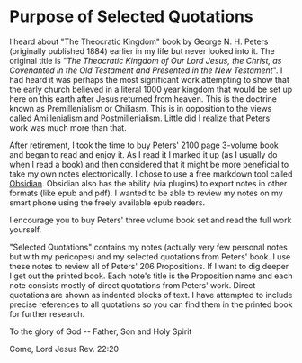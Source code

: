 # Purpose of Selected Quotations

I heard about "The Theocratic Kingdom" book by George N. H. Peters (originally published 1884) earlier in my life but never looked into it. The original title is "*The Theocratic Kingdom of Our Lord Jesus, the Christ, as Covenanted in the Old Testament and Presented in the New Testament*".  I had heard it was perhaps the most significant work attempting to show that the early church believed in a literal 1000 year kingdom that would be set up here on this earth after Jesus returned from heaven.  This is the doctrine known as Premillenialism or Chiliasm.  This is in opposition to the views called Amillenialism and Postmillenialism. Little did I realize that Peters' work was much more than that.

After retirement, I took the time to buy Peters' 2100 page 3-volume book and began to read and enjoy it.  As I read it I marked it up (as I usually do when I read a book) and then considered that it might be more beneficial to take my own notes electronically.  I chose to use a free markdown tool called [Obsidian](https://obsidian.md/).  Obsidian also has the ability (via plugins) to export notes in other formats (like epub and pdf). I wanted to be able to review my notes on my smart phone using the freely available epub readers. 

I encourage you to buy Peters' three volume book set and read the full work yourself. 

"Selected Quotations" contains my notes (actually very few personal notes but with my pericopes) and my selected quotations from Peters' book. I use these notes to review all of Peters' 206 Propositions. If I want to dig deeper I get out the printed book. Each note's title is the Proposition name and each note consists mostly of direct quotations from Peters' work. Direct quotations are shown as indented blocks of text. I have attempted to include precise references to all quotations so you can find them in the printed book for further research.

To the glory of God -- Father, Son and Holy Spirit

Come, Lord Jesus
Rev. 22:20
